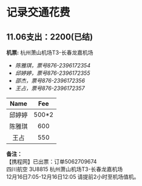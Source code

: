# 记录交通花费

## 11.06支出：2200(已结)
   
**机票:** 杭州萧山机场T3-长春龙嘉机场

* *陈雅琪，票号876-2396172354*
* *邱婷婷，票号876-2396172355*
* *邵杰，票号876-2396172356*
* *王占，票号876-2396172357*

Name|Fee
:---:|:---:
邱婷婷|500*2
陈雅琪|600
王占  |550

**备注：**<br>
【携程网】已出票：订单5062709674<br>
四川航空 3U8815 杭州萧山机场T3-长春龙嘉机场<br>
12月16日7:05-12月16日12:05 请提前2小时至机场值机。
